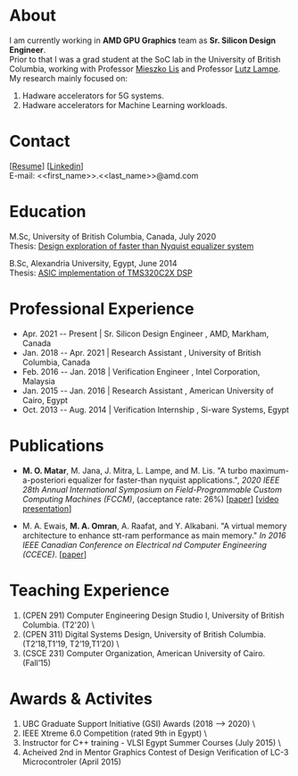 # About

I am currently working in **AMD GPU Graphics** team as **Sr. Silicon Design Engineer**. \
Prior to that I was a grad student at the SoC lab in  the University of British Columbia, working with Professor [Mieszko Lis](http://mieszko.ece.ubc.ca/) and Professor [Lutz Lampe](http://www.ece.ubc.ca/~lampe/). \
My research mainly focused on:  
1) Hadware accelerators for 5G systems.  
2) Hadware accelerators for Machine Learning workloads.  

# Contact

[[Resume](./docs/resume.pdf)] 
[[Linkedin](https://linkedin.com/in/momran66)]  \
E-mail: <<first_name>>.<<last_name>>@amd.com

# Education

M.Sc, University of British Columbia, Canada, July 2020 \
Thesis: [Design exploration of faster than Nyquist equalizer system](https://open.library.ubc.ca/cIRcle/collections/ubctheses/24/items/1.0392616)

B.Sc, Alexandria University, Egypt, June 2014  \
Thesis: [ASIC implementation of TMS320C2X DSP](docs/toledo.pdf)

# Professional Experience

* Apr. 2021 -- Present  | Sr. Silicon Design Engineer       , AMD, Markham, Canada                    
* Jan. 2018 -- Apr. 2021  | Research Assistant        , University of British Columbia, Canada   
* Feb. 2016 -- Jan. 2018  | Verification Engineer       , Intel Corporation, Malaysia             
* Jan. 2015 -- Jan. 2016  | Research Assistant              , American University of Cairo, Egypt      
* Oct. 2013 -- Aug. 2014  | Verification Internship         , Si-ware Systems, Egypt                  

# Publications

* **M. O. Matar**, M. Jana, J. Mitra, L. Lampe, and M. Lis. "A turbo maximum-a-posteriori equalizer for faster-than nyquist
applications.", _2020 IEEE 28th Annual International Symposium on Field-Programmable Custom Computing Machines (FCCM)_, (acceptance rate: 26%)
[[paper](https://ieeexplore.ieee.org/abstract/document/9114873)] [[video presentation](https://www.youtube.com/watch?v=sY71FAcP8Bg)]

* M. A. Ewais, **M. A. Omran**, A. Raafat, and Y. Alkabani. "A virtual memory architecture to enhance stt-ram performance as main memory." _In 2016 IEEE Canadian Conference on Electrical  nd Computer Engineering (CCECE)_. [[paper](https://ieeexplore.ieee.org/document/7726657)]

# Teaching Experience

1) (CPEN 291) Computer Engineering Design Studio I, University of British Columbia. (T2'20) \
2) (CPEN 311) Digital Systems Design, University of British Columbia.(T2’18,T1’19, T2’19,T1’20) \
3) (CSCE 231) Computer Organization, American University of Cairo.(Fall’15)

# Awards & Activites 

1) UBC Graduate Support Initiative (GSI) Awards (2018 --> 2020) \
2) IEEE Xtreme 6.0 Competition (rated 9th in Egypt) \
3) Instructor for C++ training - VLSI Egypt Summer Courses (July 2015) \
4) Acheived 2nd in Mentor Graphics Contest of Design Verification of LC-3 Microcontroler (April 2015)
